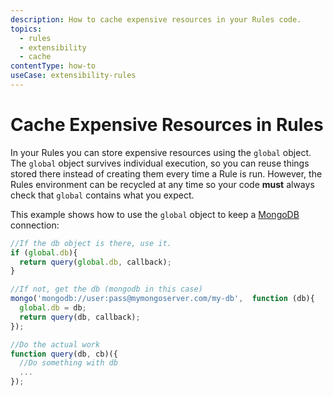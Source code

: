 ```yaml
---
description: How to cache expensive resources in your Rules code.
topics:
  - rules
  - extensibility
  - cache
contentType: how-to
useCase: extensibility-rules
---
```


# Cache Expensive Resources in Rules

In your Rules you can store expensive resources using the `global` object. The `global` object survives individual execution, so you can reuse things stored there instead of creating them every time a Rule is run. However, the Rules environment can be recycled at any time so your code __must__ always check that `global` contains what you expect.

This example shows how to use the `global` object to keep a [MongoDB](https://www.mongodb.com/) connection:

```js
//If the db object is there, use it.
if (global.db){
  return query(global.db, callback);
}

//If not, get the db (mongodb in this case)
mongo('mongodb://user:pass@mymongoserver.com/my-db',  function (db){
  global.db = db;
  return query(db, callback);
});

//Do the actual work
function query(db, cb)({
  //Do something with db
  ...
});
```
